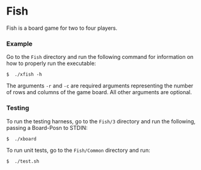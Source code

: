 # Fish

Fish is a board game for two to four players.

### Example
Go to the `Fish` directory and run the following command for information on how to properly run the
executable:

```
$  ./xfish -h
```

The arguments `-r` and `-c` are required arguments representing the number of rows and columns of
the game board. All other arguments are optional.

### Testing
To run the testing harness, go to the `Fish/3` directory and run the following, passing a Board-Posn to STDIN:

```
$  ./xboard
```

To run unit tests, go to the `Fish/Common` directory and run:

```
$  ./test.sh
```